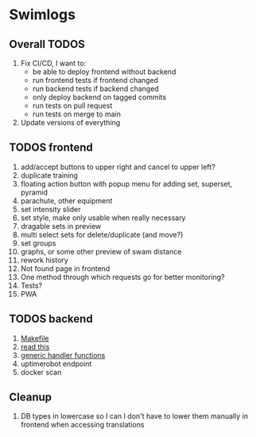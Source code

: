 # Swimlogs

## Overall TODOS

1. Fix CI/CD, I want to:
   - be able to deploy frontend without backend
   - run frontend tests if frontend changed
   - run backend tests if backend changed
   - only deploy backend on tagged commits
   - run tests on pull request
   - run tests on merge to main
2. Update versions of everything

## TODOS frontend

1. add/accept buttons to upper right and cancel to upper left?
2. duplicate training
3. floating action button with popup menu for adding set, superset, pyramid
4. parachute, other equipment
5. set intensity slider
6. set style, make only usable when really necessary
7. dragable sets in preview
8. multi select sets for delete/duplicate (and move?)
9. set groups
10. graphs, or some other preview of swam distance
11. rework history
12. Not found page in frontend
13. One method through which requests go for better monitoring?
14. Tests?
15. PWA

## TODOS backend

1. [Makefile](https://www.alexedwards.net/blog/a-time-saving-makefile-for-your-go-projects)
2. [read this](https://grafana.com/blog/2024/02/09/how-i-write-http-services-in-go-after-13-years/)
3. [generic handler functions](https://www.willem.dev/articles/generic-http-handlers/)
4. uptimerobot endpoint
5. docker scan

## Cleanup

1. DB types in lowercase so I can I don't have to lower them manually in frontend
   when accessing translations
